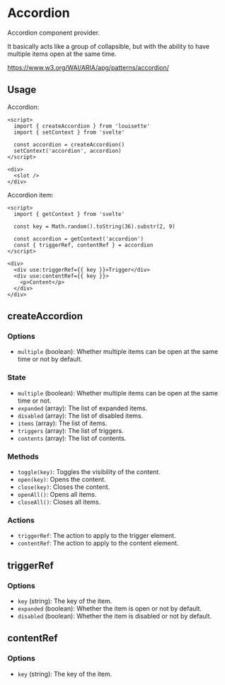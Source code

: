 # Accordion

Accordion component provider.

It basically acts like a group of collapsible, but with the ability to have multiple items open at the same time.

https://www.w3.org/WAI/ARIA/apg/patterns/accordion/

## Usage

Accordion:

```svelte
<script>
  import { createAccordion } from 'louisette'
  import { setContext } from 'svelte'

  const accordion = createAccordion()
  setContext('accordion', accordion)
</script>

<div>
  <slot />
</div>
```

Accordion item:

```svelte
<script>
  import { getContext } from 'svelte'

  const key = Math.random().toString(36).substr(2, 9)

  const accordion = getContext('accordion')
  const { triggerRef, contentRef } = accordion
</script>

<div>
  <div use:triggerRef={{ key }}>Trigger</div>
  <div use:contentRef={{ key }}>
    <p>Content</p>
  </div>
</div>
```

## createAccordion

### Options

- `multiple` (boolean): Whether multiple items can be open at the same time or not by default.

### State

- `multiple` (boolean): Whether multiple items can be open at the same time or not.
- `expanded` (array): The list of expanded items.
- `disabled` (array): The list of disabled items.
- `items` (array): The list of items.
- `triggers` (array): The list of triggers.
- `contents` (array): The list of contents.

### Methods

- `toggle(key)`: Toggles the visibility of the content.
- `open(key)`: Opens the content.
- `close(key)`: Closes the content.
- `openAll()`: Opens all items.
- `closeAll()`: Closes all items.

### Actions

- `triggerRef`: The action to apply to the trigger element.
- `contentRef`: The action to apply to the content element.

## triggerRef

### Options

- `key` (string): The key of the item.
- `expanded` (boolean): Whether the item is open or not by default.
- `disabled` (boolean): Whether the item is disabled or not by default.

## contentRef

### Options

- `key` (string): The key of the item.
